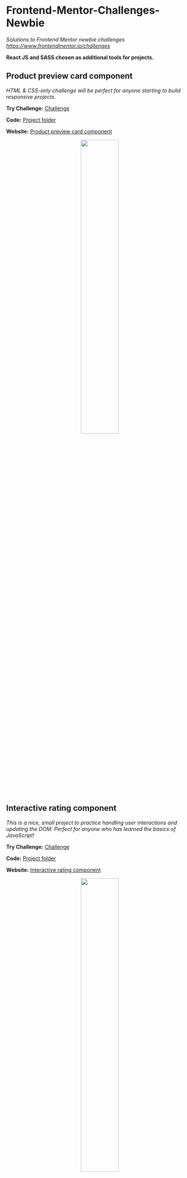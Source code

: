 # Frontend-Mentor-Challenges-Newbie
*Solutions to Frontend Mentor newbie challenges https://www.frontendmentor.io/challenges*

**React JS and SASS chosen as additional tools for projects.**

## Product preview card component
*HTML & CSS-only challenge will be perfect for anyone starting to build responsive projects.* 

**Try Challenge:** [Challenge](https://www.frontendmentor.io/challenges/product-preview-card-component-GO7UmttRfa)

**Code:** [Project folder](https://github.com/RudyR88/Frontend-Mentor-Challenges-Newbie/tree/main/product-preview-card-component)

**Website:** [Product preview card component](https://productpreviewcardcomponent-f9638e.netlify.app)

<p align="center">
  <a href="https://productpreviewcardcomponent-f9638e.netlify.app" target="_blank">
    <img width="45%" src="https://user-images.githubusercontent.com/116358345/204959865-9de90659-dabc-458c-b2c4-e1072787f127.png">
  </a>
</p>

## Interactive rating component
*This is a nice, small project to practice handling user interactions and updating the DOM. Perfect for anyone who has learned the basics of JavaScript!* 

**Try Challenge:** [Challenge](https://www.frontendmentor.io/challenges/interactive-rating-component-koxpeBUmI)

**Code:** [Project folder](https://github.com/RudyR88/Frontend-Mentor-Challenges-Newbie/tree/main/interactive-rating-component)

**Website:** [Interactive rating component](https://interactiveratingcomponent-313dbe.netlify.app)

<p align="center">
  <a href="https://interactiveratingcomponent-313dbe.netlify.app" target="_blank">
    <img width="45%" src="https://user-images.githubusercontent.com/116358345/205088412-15e1a7a7-5a1e-451d-ad02-5761c08fbbd6.png">
  </a>
</p>



